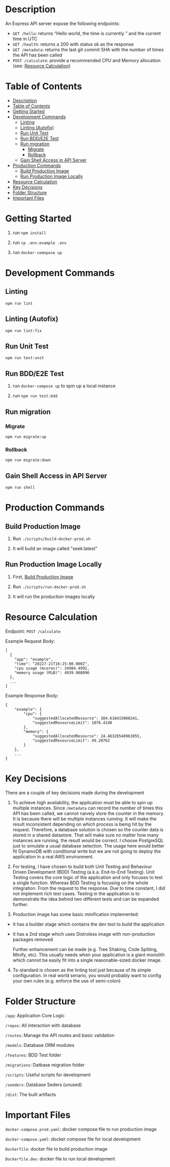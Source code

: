 # Description

An Express API server expose the following endpoints:

- `GET /hello`: returns “Hello world, the time is currently ” and the current time in UTC
- `GET /health`: returns a 200 with status ok as the response
- `GET /metadata`: returns the last git commit SHA with the number of times the API has been called
- `POST /calculate`: provide a recommended CPU and Memory allocation (see: [Resource Calculation](#resource-calculation))

# Table of Contents
- [Description](#description)
- [Table of Contents](#table-of-contents)
- [Getting Started](#getting-started)
- [Development Commands](#development-commands)
  - [Linting](#linting)
  - [Linting (Autofix)](#linting-autofix)
  - [Run Unit Test](#run-unit-test)
  - [Run BDD/E2E Test](#run-bdde2e-test)
  - [Run migration](#run-migration)
    - [Migrate](#migrate)
    - [Rollback](#rollback)
  - [Gain Shell Access in API Server](#gain-shell-access-in-api-server)
- [Production Commands](#production-commands)
  - [Build Production Image](#build-production-image)
  - [Run Production Image Locally](#run-production-image-locally)
- [Resource Calculation](#resource-calculation)
- [Key Decisions](#key-decisions)
- [Folder Structure](#folder-structure)
- [Important Files](#important-files)

# Getting Started

1. run `npm install`

2. run `cp .env.example .env`

3. run `docker-comnpose up`

# Development Commands

## Linting

```
npm run lint
```

## Linting (Autofix)

```
npm run lint:fix
```

## Run Unit Test

```
npm run test:unit
```

## Run BDD/E2E Test

1. run `docker-compose up` to spin up a local instance

2. run `npm run test:bdd`

## Run migration

### Migrate

```
npm run migrate:up
```

### Rollback

```
npm run migrate:down
```

## Gain Shell Access in API Server

```
npm run shell
```

# Production Commands

## Build Production Image

1. Run `./scripts/build-docker-prod.sh`

2. It will build an image called "seek:latest"

## Run Production Image Locally

1. First, [Build Production Image](#build-production-image)

2. Run `./scripts/run-docker-prod.sh`

3. It will run the production images locally

# Resource Calculation

Endpoint: `POST /calculate`

Example Request Body:

```
[
  {
    "app": "example",
    "time": "20227-21T16:25:00.000Z",
    "cpu usage (mcores)": 34984.4992,
    "memory usage (MiB)": 4939.908096
  },
  ...
]
```

Example Response Body:
```
{
    "example": {
        "cpu": {
            "suggestedAllocatedResource": 384.618415060241,
            "suggestedResourceLimit": 1076.4148
        },
        "memory": {
            "suggestedAllocatedResource": 24.46320540963855,
            "suggestedResourceLimit": 49.20762
        }
    },
    ...
}
```

# Key Decisions

There are a couple of key decisions made during the development

1. To achieve high availability, the application must be able to spin up multiple instances. Since `/metadata` can record the number of times this API has been called, we cannot naively store the counter in the memory. It is because there will be multiple instances running. It will make the result inconsistent depending on which process is being hit by the request. Therefore, a database solution is chosen so the counter data is stored in a shared datastore. That will make sure no matter how many instances are running, the result would be correct. I choose PostgreSQL just to simulate a usual database selection. The usage here would better fit DynamoDB with conditional write but we are not going to deploy the application in a real AWS environment.

2. For testing, I have chosen to build both Unit Testing and Behaviour Driven Development (BDD) Testing (a.k.a. End-to-End Testing). Unit Testing covers the core logic of the application and only focuses to test a single function. Whereas BDD Testing is focusing on the whole integration. From the request to the response. Due to time constant, I did not implement rich test cases. Testing in the application is to demonstrate the idea behind two different tests and can be expanded further.

3. Production image has some basic minification implemented:

  - It has a builder stage which contains the dev tool to build the application
  - It has a 2nd stage which uses Distroless image with non-production packages removed

      Further enhancement can be made (e.g. Tree Shaking, Code Spliting, Minify, etc). This usually needs when your application is a giant monolith which cannot be easily fit into a single reasonable-sized docker image.

4. Ts-standard is chosen as the linting tool just because of its simple configuration. In real world senario, you would probably want to config your own rules (e.g. enforce the use of semi-colon)

# Folder Structure

`/app`: Application Core Logic

`/repos`: All interaction with database

`/routes`: Manage the API routes and basic validation

`/models`: Database ORM modules

`/features`: BDD Test folder

`/migrations`: Datbase migration folder

`/scripts`: Useful scripts for development

`/seeders`: Database Seders (unused)

`/dist`: The built artifacts

# Important Files

`docker-compose.prod.yaml`: docker compose file to run production image

`docker-compose.yaml`: docker compose file for local development

`Dockerfile`: docker file to build production image

`Dockerfile.dev`: docker file to run local development
